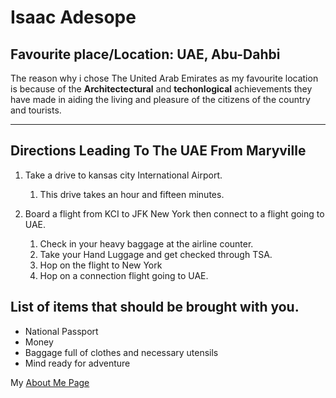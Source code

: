 # Isaac Adesope
## Favourite place/Location: UAE, Abu-Dahbi

The reason why i chose The United Arab Emirates as my favourite location is because of the **Architectectural** and **techonlogical** achievements they have made in aiding the living and pleasure of the citizens of the country and tourists.

 --- 

## Directions Leading To The UAE From Maryville
1. Take a drive to kansas city International Airport.

    1. This drive takes an hour and fifteen minutes.

2. Board a flight from KCI to JFK New York then connect to a flight going to UAE.

    1. Check in your heavy baggage at the airline counter.
    2. Take your Hand Luggage and get checked through TSA.
    3. Hop on the flight to New York
    4. Hop on a connection flight going to UAE. 

## List of items that should be brought with you.
* National Passport
* Money
* Baggage full of clothes and necessary utensils
* Mind ready for adventure

My [About Me Page](AboutMe.md)


      